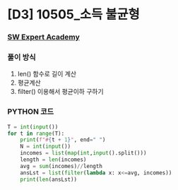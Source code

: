 # [D3] 10505_소득 불균형 

### [SW Expert Academy](https://swexpertacademy.com/main/code/problem/problemDetail.do?contestProbId=AXNP4CvauaMDFAXS&categoryId=AXNP4CvauaMDFAXS&categoryType=CODE)

### 풀이 방식

1. len() 함수로 길이 계산
2. 평균계산
3. filter() 이용해서 평균이하 구하기

 

### PYTHON 코드

```python
T = int(input())
for t in range(T):
    print(f"#{t + 1}", end=" ")
    N = int(input())
    incomes = list(map(int,input().split()))
    length = len(incomes)
    avg = sum(incomes)//length
    ansLst = list(filter(lambda x: x<=avg, incomes))
    print(len(ansLst))
```

